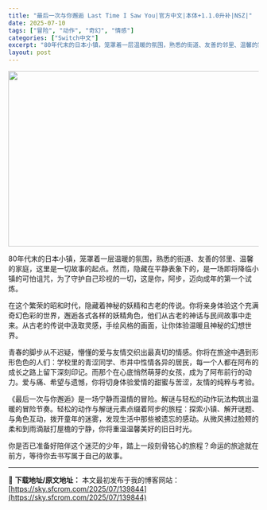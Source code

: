 ```yaml
---
title: "最后一次与你邂逅 Last Time I Saw You|官方中文|本体+1.1.0升补|NSZ|"
date: 2025-07-10
tags: ["冒险", "动作", "奇幻", "情感"]
categories: ["Switch中文"]
excerpt: "80年代末的日本小镇，笼罩着一层温暖的氛围，熟悉的街道、友善的邻里、温馨的家庭，这里是一切故事的起点。然而，隐藏在平静表象下的，是一场即将降临小镇的可怕诅咒，为了守护自己珍视的一切，这是你，阿步，迈向成年的第一个试炼。 在这个繁荣的昭和时代，隐藏着神秘的妖精和古老的传说。你将亲身体验这个充满奇幻色彩&hellip;"
layout: post
---
```


<img class="aligncenter size-full wp-image-110256" src="https://sky.sfcrom.com/wp-content/uploads/2025/01/2025013108104761.webp" alt="" width="616" height="353" />

80年代末的日本小镇，笼罩着一层温暖的氛围，熟悉的街道、友善的邻里、温馨的家庭，这里是一切故事的起点。然而，隐藏在平静表象下的，是一场即将降临小镇的可怕诅咒，为了守护自己珍视的一切，这是你，阿步，迈向成年的第一个试炼。

在这个繁荣的昭和时代，隐藏着神秘的妖精和古老的传说。你将亲身体验这个充满奇幻色彩的世界，邂逅各式各样的妖精角色，他们从古老的神话与民间故事中走来。从古老的传说中汲取灵感，手绘风格的画面，让你体验温暖且神秘的幻想世界。

青春的脚步从不迟疑，懵懂的爱与友情交织出最真切的情感。你将在旅途中遇到形形色色的人们：学校里的青涩同学、市井中性情各异的居民，每一个人都在阿布的成长之路上留下深刻印记。而那个在心底悄然萌芽的女孩，成为了阿布前行的动力。爱与痛、希望与遗憾，你将切身体验爱情的甜蜜与苦涩，友情的纯粹与考验。

《最后一次与你邂逅》是一场宁静而温情的冒险。解谜与轻松的动作玩法构筑出温暖的冒险节奏。轻松的动作与解谜元素点缀着阿步的旅程：探索小镇、解开谜题、与角色互动，拨开童年的迷雾，发现生活中那些被遗忘的感动。从微风拂过脸颊的柔和到雨滴敲打屋檐的宁静，你将重温温馨美好的旧日时光。

你是否已准备好陪伴这个迷茫的少年，踏上一段刻骨铭心的旅程？命运的旅途就在前方，等待你去书写属于自己的故事。

---
📖 **下载地址/原文地址：** 本文最初发布于我的博客网站：[https://sky.sfcrom.com/2025/07/139844](https://sky.sfcrom.com/2025/07/139844)
